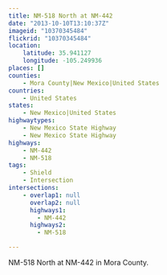 ```yaml
---
title: NM-518 North at NM-442
date: "2013-10-10T13:10:37Z"
imageid: "10370345484"
flickrid: "10370345484"
location:
    latitude: 35.941127
    longitude: -105.249936
places: []
counties:
    - Mora County|New Mexico|United States
countries:
    - United States
states:
    - New Mexico|United States
highwaytypes:
    - New Mexico State Highway
    - New Mexico State Highway
highways:
    - NM-442
    - NM-518
tags:
    - Shield
    - Intersection
intersections:
    - overlap1: null
      overlap2: null
      highways1:
        - NM-442
      highways2:
        - NM-518

---
```

NM-518 North at NM-442 in Mora County.